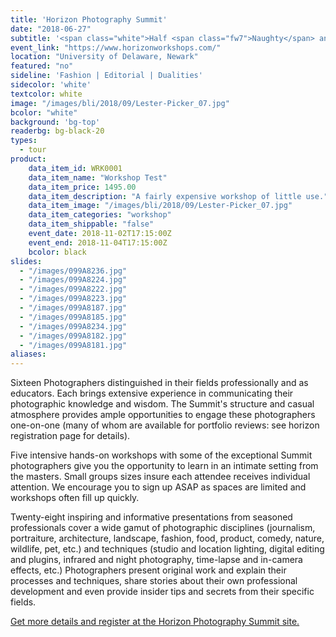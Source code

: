 ```yaml
---
title: 'Horizon Photography Summit'
date: "2018-06-27"
subtitle: '<span class="white">Half <span class="fw7">Naughty</span> and half nice.</span>'
event_link: "https://www.horizonworkshops.com/"
location: "University of Delaware, Newark"
featured: "no"
sideline: 'Fashion | Editorial | Dualities'
sidecolor: 'white'
textcolor: white
image: "/images/bli/2018/09/Lester-Picker_07.jpg"
bcolor: "white"
background: 'bg-top'
readerbg: bg-black-20
types:
  - tour
product:
    data_item_id: WRK0001
    data_item_name: "Workshop Test"
    data_item_price: 1495.00
    data_item_description: "A fairly expensive workshop of little use."
    data_item_image: "/images/bli/2018/09/Lester-Picker_07.jpg"
    data_item_categories: "workshop"
    data_item_shippable: "false"
    event_date: 2018-11-02T17:15:00Z
    event_end: 2018-11-04T17:15:00Z
    bcolor: black
slides:
  - "/images/099A8236.jpg"
  - "/images/099A8224.jpg"
  - "/images/099A8222.jpg"
  - "/images/099A8223.jpg"
  - "/images/099A8187.jpg"
  - "/images/099A8185.jpg"
  - "/images/099A8234.jpg"
  - "/images/099A8182.jpg"
  - "/images/099A8181.jpg"
aliases:
---
```

Sixteen Photographers distinguished in their fields professionally and as educators. Each brings extensive experience in communicating their photographic knowledge and wisdom. The Summit's structure and casual atmosphere provides ample opportunities to engage these photographers one-on-one (many of whom are available for portfolio reviews: see horizon registration page for details).

Five intensive hands-on workshops with some of the exceptional Summit photographers give you the opportunity to learn in an intimate setting from the masters. Small groups sizes insure each attendee receives individual attention. We encourage you to sign up ASAP as spaces are limited and workshops often fill up quickly.

Twenty-eight inspiring and informative presentations from seasoned professionals cover a wide gamut of photographic disciplines (journalism, portraiture, architecture, landscape, fashion, food, product, comedy, nature, wildlife, pet, etc.) and techniques (studio and location lighting, digital editing and plugins, infrared and night photography, time-lapse and in-camera effects, etc.) Photographers present original work and explain their processes and techniques, share stories about their own professional development and even provide insider tips and secrets from their specific fields.

[Get more details and register at the Horizon Photography Summit site.](https://www.horizonworkshops.com/)